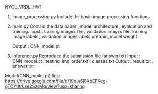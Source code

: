 NYCU_VRDL_HW1

1. image_processing.py
    Include the basic image processing functions

2. main.py
    Contain the dataloader , model architecture , evaluation and training.
    Input : training images file , validation images file
            Training image labels , validation images labels
            pretrain_model weight
            
    Output : CNN_model.pt


3. inference.py
    Reproduce the submission file (answer.txt)
    Input : CNN_model.pt , testing_img_order.txt , classes.txt
    Output : result.txt , answer.txt 
   
Model(CNN_model.pt) link: https://drive.google.com/file/d/19b_a6l8XbEFKeg-gTOYtItrLse2SzcMq/view?usp=sharing  

